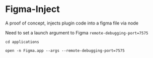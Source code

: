 # Figma-Inject
A proof of concept, injects plugin code into a figma file via node 

Need to set a launch argument to Figma `remote-debugging-port=7575`

```
cd applications

open -n Figma.app --args --remote-debugging-port=7575
```
